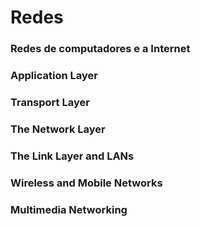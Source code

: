 # Redes

### Redes de computadores e a Internet



### Application Layer

### Transport Layer

### The Network Layer

### The Link Layer and LANs



### Wireless and Mobile Networks

### Multimedia Networking



